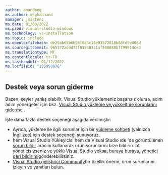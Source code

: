 ```yaml
---
author: anandmeg
ms.author: meghaanand
manager: jmartens
ms.date: 01/03/2022
ms.prod: visual-studio-windows
ms.technology: vs-installation
ms.topic: include
ms.openlocfilehash: de29ab65b6b95f8a4c13e93572818b88fd5e408d
ms.sourcegitcommit: 965372ad0d75f015403c1af508080bf799914ce3
ms.translationtype: MT
ms.contentlocale: tr-TR
ms.lasthandoff: 01/12/2022
ms.locfileid: "135958876"
---
```

## <a name="support-or-troubleshooting"></a>Destek veya sorun giderme

Bazen, şeyler yanlış olabilir. Visual Studio yüklemeniz başarısız olursa, adım adım yönergeler için bkz. [Visual Studio yükleme ve yükseltme sorunlarını giderme](../troubleshooting-installation-issues.md) .

İşte daha fazla destek seçeneği aşağıda verilmiştir:
* Ayrıca, yükleme ile ilgili sorunlar için bir [yükleme sohbeti](https://visualstudio.microsoft.com/vs/support/#talktous) (yalnızca İngilizce) için destek seçeneği sunuyoruz.
* hem Visual Studio Yükleyicisi hem de Visual Studio ıde 'de görüntülenen [sorun bildir](../../ide/how-to-report-a-problem-with-visual-studio.md) aracını kullanarak ürün sorunlarını bize bildirin. bt yöneticisiyseniz ve yüklü Visual Studio yoksa, [buraya buraya, yönetici geri bildirimi](https://aka.ms/vs/admin/feedback)gönderebilirsiniz. 
* [Visual Studio geliştirici Community](https://aka.ms/feedback/suggest?space=8)bir özellik önerin, ürün sorunlarını izleyin ve yanıtları bulun.
